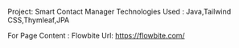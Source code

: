 Project: Smart Contact Manager
Technologies Used : Java,Tailwind CSS,Thymleaf,JPA

For Page Content : Flowbite Url: https://flowbite.com/
